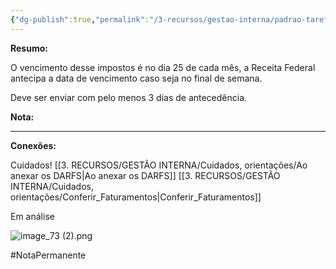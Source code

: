 ```yaml
---
{"dg-publish":true,"permalink":"/3-recursos/gestao-interna/padrao-tarefas/guia-pis-cofins-nao-cumulativo/","dgPassFrontmatter":true,"created":"2025-07-01T11:50:12.273-03:00","updated":"2025-07-17T14:08:08.416-03:00"}
---
```


**Resumo:** 


O vencimento desse impostos é no dia 25 de cada mês, a Receita Federal antecipa  a data de vencimento caso seja no final de semana.

Deve ser enviar com pelo menos 3 dias de antecedência.


**Nota:**


---

**Conexões:**

Cuidados!
[[3. RECURSOS/GESTÃO INTERNA/Cuidados, orientações/Ao anexar os DARFS\|Ao anexar os DARFS]]
[[3. RECURSOS/GESTÃO INTERNA/Cuidados, orientações/Conferir_Faturamentos\|Conferir_Faturamentos]]











Em análise

![image_73 (2).png](/img/user/4.%20ARQUIVOS/image_73%20(2).png)

#NotaPermanente 